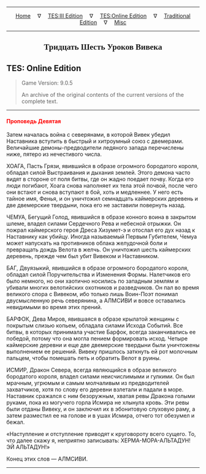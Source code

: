 
---

<!-- Jekyll Page Links -->

<center>
<a href="../../../../index.html">Home</a>
&emsp;&nabla;&emsp;
<a href="../../../index-tes3.html">TES:III Edition</a>
&emsp;&nabla;&emsp;
<a href="../../../index-teso.html">TES:Online Edition</a>
&emsp;&nabla;&emsp;
<a href="../../../index-traditional.html">Traditional Edition</a>
&emsp;&nabla;&emsp;
<a href="../../../index-misc.html">Misc</a>
</center>

<!-- Markdown Body Below: -->

---

<center>
<h2><span style="font-family:Georgia">Тридцать Шесть Уроков Вивека</span></h2>
</center>

## TES: Online Edition

> Game Version: 9.0.5
>
> An archive of the original contents of the current versions of the complete text.

---

#### <span style="color:red">Проповедь Девятая</span>

Затем началась война с северянами, в которой Вивек убедил Наставника вступить в быстрый и хитроумный союз с двемерами. Величайшие демоны-предводители ледяного запада перечислены ниже, пятеро из нечестивого числа.

ХОАГА, Пасть Грязи, явившийся в образе огромного бородатого короля, обладал силой Выстраивания и дыхания землей. Этого демона часто видят в стороне от поля битвы, где он жадно поедает почву. Когда его люди погибают, Хоага снова наполняет их тела этой почвой, после чего они встают и снова вступают в бой, хоть и медленнее. У него есть тайное имя, Фенья, и он уничтожил семнадцать каймерских деревень и две двемерские твердыни, пока его не заставили повернуть назад.

ЧЕМУА, Бегущий Голод, явившийся в образе конного воина в закрытом шлеме, владел силами Сердечного Рева и небесной отрыжки. Он пожрал каймерского героя Дреса Хизумет-э и отослал его дух назад к Наставнику как убийцу. Иногда называемый Первым Губителем, Чемуа может напускать на противников облака желудочной боли и превращать дождь Велота в желчь. Он уничтожил шесть каймерских деревень, прежде чем был убит Вивеком и Наставником.

БАГ, Двуязыкий, явившийся в образе огромного бородатого короля, обладал силой Поручительства и Изменения Формы. Налетчиков его было немного, но они хаотично носились по западным землям и убивали многих велотийских охотников и разведчиков. Он пал во время великого спора с Вивеком, ибо только лишь Воин-Поэт понимал двусмысленную речь северянина, а АЛМСИВИ и вовсе оставались невидимыми во время этих прений.

БАРФОК, Дева Миров, явившаяся в образе крылатой женщины с покрытым слизью копьем, обладала силами Исхода Событий. Все битвы, в которых принимала участие Барфок, всегда заканчивались ее победой, потому что она могла пением формировать исход. Четыре каймерские деревни и еще две двемерские твердыни были уничтожены выполнением ее решений. Вивеку пришлось заткнуть ей рот молочным пальцем, чтобы помешать петь и обратить Велот в руины.

ИСМИР, Дракон Севера, всегда являющийся в образе великого бородатого короля, владел силами неисчислимыми и гулкими. Он был мрачным, угрюмым и самым молчаливым из предводителей захватчиков, хотя по слову его деревни взлетали и падали в море. Наставник сражался с ним безоружным, хватая ревы Дракона голыми руками, пока из могучего горла Исмира не хлынула кровь. Эти ревы были отданы Вивеку, и он заключил их в эбонитовую слуховую раму, а затем разместил ее на голове и в ушах Исмира, отчего тот обезумел и бежал.

«Наступление и отступление приводят к круговороту всего сущего. То, что далее скажу я, неприятно записывать: ХЕРМА-МОРА-АЛЬТАДУН! ЭЙ АЛЬТАДУН!»

Конец этих слов — АЛМСИВИ.

---
